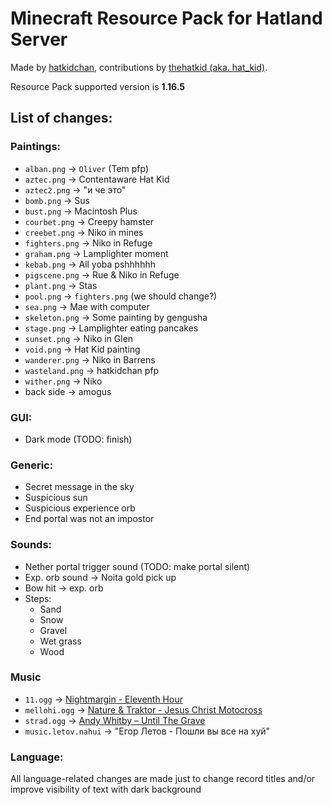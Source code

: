 # Minecraft Resource Pack for Hatland Server

Made by [hatkidchan](https://github.com/hatkidchan), contributions by [thehatkid (aka. hat\_kid)](https://github.com/thehatkid).

Resource Pack supported version is __1.16.5__

## List of changes:
### Paintings:
 * `alban.png` -> `Oliver` (Tem pfp)
 * `aztec.png` -> Contentaware Hat Kid
 * `aztec2.png` -> "и че это"
 * `bomb.png` -> Sus
 * `bust.png` -> Macintosh Plus
 * `courbet.png` -> Creepy hamster
 * `creebet.png` -> Niko in mines
 * `fighters.png` -> Niko in Refuge
 * `graham.png` -> Lamplighter moment
 * `kebab.png` -> All yoba pshhhhhh
 * `pigscene.png` -> Rue & Niko in Refuge
 * `plant.png` -> Stas
 * `pool.png` -> `fighters.png` (we should change?)
 * `sea.png` -> Mae with computer
 * `skeleton.png` -> Some painting by gengusha
 * `stage.png` -> Lamplighter eating pancakes
 * `sunset.png` -> Niko in Glen
 * `void.png` -> Hat Kid painting
 * `wanderer.png` -> Niko in Barrens
 * `wasteland.png` -> hatkidchan pfp
 * `wither.png` -> Niko
 * back side -> amogus

### GUI:
 * Dark mode (TODO: finish)

### Generic:
 * Secret message in the sky
 * Suspicious sun
 * Suspicious experience orb
 * End portal was not an impostor

### Sounds:
 * Nether portal trigger sound (TODO: make portal silent)
 * Exp. orb sound -> Noita gold pick up
 * Bow hit -> exp. orb
 * Steps:
   * Sand
   * Snow
   * Gravel
   * Wet grass
   * Wood

### Music
 * `11.ogg` -> [Nightmargin - Eleventh Hour](http://www.youtube.com/watch?v=pVX8bdYCAUo)
 * `mellohi.ogg` -> [Nature & Traktor - Jesus Christ Motocross](https://www.youtube.com/watch?v=At6JxWg7Rk8)
 * `strad.ogg` -> [Andy Whitby – Until The Grave](http://www.youtube.com/watch?v=aUh0-eFm_nM)
 * `music.letov.nahui` -> "Егор Летов - Пошли вы все на хуй"

### Language:
All language-related changes are made just to change record titles and/or
improve visibility of text with dark background
